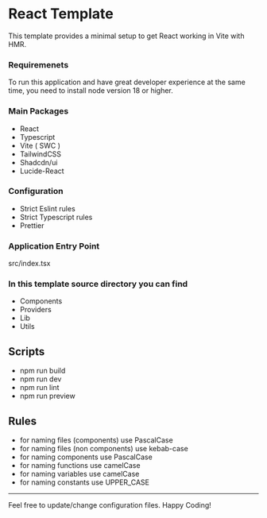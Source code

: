 # React Template

This template provides a minimal setup to get React working in Vite with HMR.

### Requiremenets

To run this application and have great developer experience at the same time, you need to install node version 18 or higher.

### Main Packages

- React
- Typescript
- Vite ( SWC )
- TailwindCSS
- Shadcdn/ui
- Lucide-React

### Configuration

- Strict Eslint rules
- Strict Typescript rules
- Prettier

### Application Entry Point

src/index.tsx

### In this template source directory you can find

- Components
- Providers
- Lib
- Utils

## Scripts

- npm run build
- npm run dev
- npm run lint
- npm run preview

## Rules

- for naming files (components) use PascalCase
- for naming files (non components) use kebab-case
- for naming components use PascalCase
- for naming functions use camelCase
- for naming variables use camelCase
- for naming constants use UPPER_CASE

---

Feel free to update/change configuration files.
Happy Coding!
